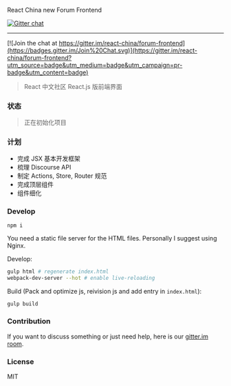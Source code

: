 
React China new Forum Frontend

[![Gitter chat][gitter-image]][gitter-url]

----

[![Join the chat at https://gitter.im/react-china/forum-frontend](https://badges.gitter.im/Join%20Chat.svg)](https://gitter.im/react-china/forum-frontend?utm_source=badge&utm_medium=badge&utm_campaign=pr-badge&utm_content=badge)

> React 中文社区 React.js 版前端界面

### 状态

> 正在初始化项目

### 计划

* 完成 JSX 基本开发框架
* 梳理 Discourse API
* 制定 Actions, Store, Router 规范
* 完成顶层组件
* 组件细化

### Develop

```text
npm i
```

You need a static file server for the HTML files. Personally I suggest using Nginx.

Develop:

```bash
gulp html # regenerate index.html
webpack-dev-server --hot # enable live-reloading
```

Build (Pack and optimize js, reivision js and add entry in `index.html`):

```bash
gulp build
```

### Contribution

If you want to discuss something or just need help, here is our [gitter.im room](https://gitter.im/react-china/forum-frontend).

### License

MIT

[gitter-url]: https://gitter.im/react-china/forum-frontend
[gitter-image]: https://badges.gitter.im/Join%20Chat.svg
